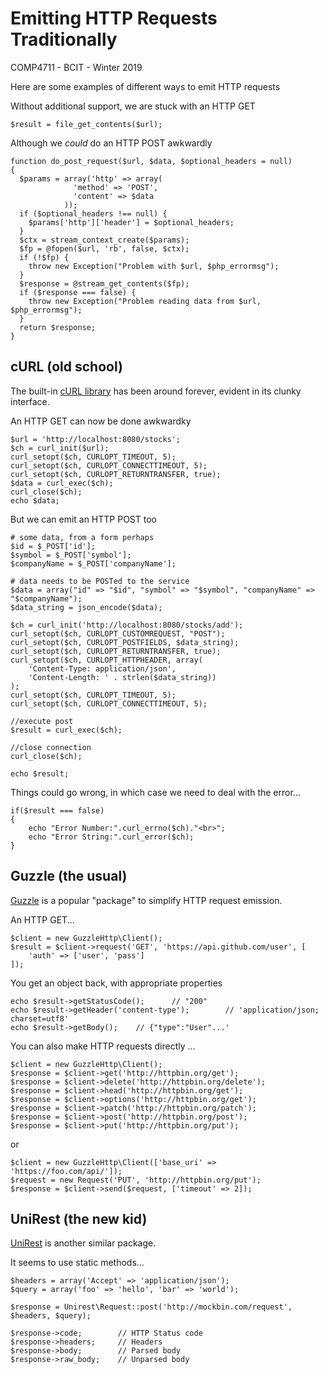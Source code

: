 # Emitting HTTP Requests Traditionally
COMP4711 - BCIT - Winter 2019

Here are some examples of different ways to emit HTTP requests

Without additional support, we are stuck with an HTTP GET

    $result = file_get_contents($url);

Although we *could* do an HTTP POST awkwardly

    function do_post_request($url, $data, $optional_headers = null)
    {
      $params = array('http' => array(
                  'method' => 'POST',
                  'content' => $data
                ));
      if ($optional_headers !== null) {
        $params['http']['header'] = $optional_headers;
      }
      $ctx = stream_context_create($params);
      $fp = @fopen($url, 'rb', false, $ctx);
      if (!$fp) {
        throw new Exception("Problem with $url, $php_errormsg");
      }
      $response = @stream_get_contents($fp);
      if ($response === false) {
        throw new Exception("Problem reading data from $url, $php_errormsg");
      }
      return $response;
    }

## cURL (old school)

The built-in [cURL library](http://php.net/manual/en/book.curl.php) has been around forever, evident in its clunky
interface.

An HTTP GET can now be done awkwardky

    $url = 'http://localhost:8080/stocks';
    $ch = curl_init($url);
    curl_setopt($ch, CURLOPT_TIMEOUT, 5);
    curl_setopt($ch, CURLOPT_CONNECTTIMEOUT, 5);
    curl_setopt($ch, CURLOPT_RETURNTRANSFER, true);
    $data = curl_exec($ch);
    curl_close($ch);
    echo $data;

But we can emit an HTTP POST too

    # some data, from a form perhaps
    $id = $_POST['id'];
    $symbol = $_POST['symbol'];
    $companyName = $_POST['companyName'];

    # data needs to be POSTed to the service
    $data = array("id" => "$id", "symbol" => "$symbol", "companyName" => "$companyName");
    $data_string = json_encode($data);

    $ch = curl_init('http://localhost:8080/stocks/add');
    curl_setopt($ch, CURLOPT_CUSTOMREQUEST, "POST");
    curl_setopt($ch, CURLOPT_POSTFIELDS, $data_string);
    curl_setopt($ch, CURLOPT_RETURNTRANSFER, true);
    curl_setopt($ch, CURLOPT_HTTPHEADER, array(
        'Content-Type: application/json',
        'Content-Length: ' . strlen($data_string))
    );
    curl_setopt($ch, CURLOPT_TIMEOUT, 5);
    curl_setopt($ch, CURLOPT_CONNECTTIMEOUT, 5);

    //execute post
    $result = curl_exec($ch);

    //close connection
    curl_close($ch);

    echo $result;

Things could go wrong, in which case we need to deal with the error...

    if($result === false)
	{
		echo "Error Number:".curl_errno($ch)."<br>";
		echo "Error String:".curl_error($ch);
	}

## Guzzle (the usual)

[Guzzle](http://docs.guzzlephp.org/en/stable/) is a popular
"package" to simplify HTTP request emission.

An HTTP GET...

    $client = new GuzzleHttp\Client();
    $result = $client->request('GET', 'https://api.github.com/user', [
        'auth' => ['user', 'pass']
    ]);

You get an object back, with appropriate properties

    echo $result->getStatusCode();      // "200"
    echo $result->getHeader('content-type');        // 'application/json; charset=utf8'
    echo $result->getBody();    // {"type":"User"...'

You can also make HTTP requests directly ...

    $client = new GuzzleHttp\Client();
    $response = $client->get('http://httpbin.org/get');
    $response = $client->delete('http://httpbin.org/delete');
    $response = $client->head('http://httpbin.org/get');
    $response = $client->options('http://httpbin.org/get');
    $response = $client->patch('http://httpbin.org/patch');
    $response = $client->post('http://httpbin.org/post');
    $response = $client->put('http://httpbin.org/put');

or

    $client = new GuzzleHttp\Client(['base_uri' => 'https://foo.com/api/']);
    $request = new Request('PUT', 'http://httpbin.org/put');
    $response = $client->send($request, ['timeout' => 2]);

## UniRest (the new kid)

[UniRest](http://unirest.io/php.html) is another similar package.

It seems to use static methods...

    $headers = array('Accept' => 'application/json');
    $query = array('foo' => 'hello', 'bar' => 'world');

    $response = Unirest\Request::post('http://mockbin.com/request', $headers, $query);

    $response->code;        // HTTP Status code
    $response->headers;     // Headers
    $response->body;        // Parsed body
    $response->raw_body;    // Unparsed body

